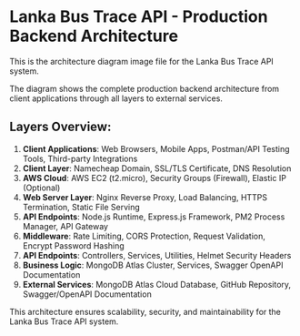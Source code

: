 # Lanka Bus Trace API - Production Backend Architecture

This is the architecture diagram image file for the Lanka Bus Trace API system.

The diagram shows the complete production backend architecture from client applications through all layers to external services.

## Layers Overview:

1. **Client Applications**: Web Browsers, Mobile Apps, Postman/API Testing Tools, Third-party Integrations
2. **Client Layer**: Namecheap Domain, SSL/TLS Certificate, DNS Resolution  
3. **AWS Cloud**: AWS EC2 (t2.micro), Security Groups (Firewall), Elastic IP (Optional)
4. **Web Server Layer**: Nginx Reverse Proxy, Load Balancing, HTTPS Termination, Static File Serving
5. **API Endpoints**: Node.js Runtime, Express.js Framework, PM2 Process Manager, API Gateway
6. **Middleware**: Rate Limiting, CORS Protection, Request Validation, Encrypt Password Hashing
7. **API Endpoints**: Controllers, Services, Utilities, Helmet Security Headers
8. **Business Logic**: MongoDB Atlas Cluster, Services, Swagger OpenAPI Documentation
9. **External Services**: MongoDB Atlas Cloud Database, GitHub Repository, Swagger/OpenAPI Documentation

This architecture ensures scalability, security, and maintainability for the Lanka Bus Trace API system.
